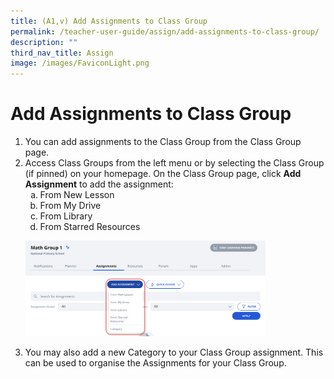 ```yaml
---
title: (A1,v) Add Assignments to Class Group
permalink: /teacher-user-guide/assign/add-assignments-to-class-group/
description: ""
third_nav_title: Assign
image: /images/FaviconLight.png
---
```

<h1 id="add-assignments-to-class-group">Add Assignments to Class Group</h1>
<ol>
<li>You can add assignments to the Class Group from the Class Group page. </li>
<li>Access Class Groups from the left menu or by selecting the Class Group (if pinned) on your homepage. On the Class Group page, click <strong>Add Assignment</strong> to add the assignment:<ol style="list-style-type: lower-alpha;">
<li>From New Lesson</li>
<li>From My Drive</li>
<li>From Library</li>
<li>From Starred Resources</li>
</ol>
</li>
<p><img style="width: 80%;" src="/images/2Teacher/AS-AddAssignment1.png"></p>
<li>You may also add a new Category to your Class Group assignment. This can be used to organise the Assignments for your Class Group.</li>
</ol>